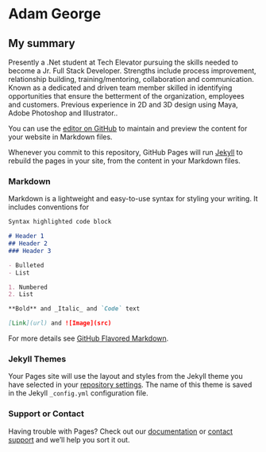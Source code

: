 <!DOCTYPE html>
<html>
<head>
 
</head>

<body>
<h1>Adam George</h1>

<h2> My summary</h2>

<p> Presently a .Net student at Tech Elevator pursuing the skills needed to become a Jr. Full Stack Developer. Strengths include process improvement, relationship building, training/mentoring, collaboration and communication. Known as a dedicated and driven team member skilled in identifying opportunities that ensure the betterment of the organization, employees and customers. Previous experience in 2D and 3D design using Maya, Adobe Photoshop and Illustrator..</p>

</body>
</html>


You can use the [editor on GitHub](https://github.com/afgeorge2/afgeorge2.github.io/edit/master/index.md) to maintain and preview the content for your website in Markdown files.

Whenever you commit to this repository, GitHub Pages will run [Jekyll](https://jekyllrb.com/) to rebuild the pages in your site, from the content in your Markdown files.

### Markdown

Markdown is a lightweight and easy-to-use syntax for styling your writing. It includes conventions for

```markdown
Syntax highlighted code block

# Header 1
## Header 2
### Header 3

- Bulleted
- List

1. Numbered
2. List

**Bold** and _Italic_ and `Code` text

[Link](url) and ![Image](src)
```

For more details see [GitHub Flavored Markdown](https://guides.github.com/features/mastering-markdown/).
 
### Jekyll Themes

Your Pages site will use the layout and styles from the Jekyll theme you have selected in your [repository settings](https://github.com/afgeorge2/afgeorge2.github.io/settings). The name of this theme is saved in the Jekyll `_config.yml` configuration file.

### Support or Contact

Having trouble with Pages? Check out our [documentation](https://help.github.com/categories/github-pages-basics/) or [contact support](https://github.com/contact) and we’ll help you sort it out.

